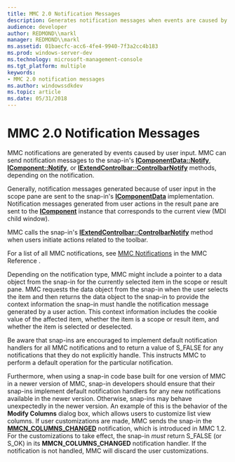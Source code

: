 ```yaml
---
title: MMC 2.0 Notification Messages
description: Generates notification messages when events are caused by user input.
audience: developer
author: REDMOND\\markl
manager: REDMOND\\markl
ms.assetid: 01baecfc-acc6-4fe4-9940-7f3a2cc4b183
ms.prod: windows-server-dev
ms.technology: microsoft-management-console
ms.tgt_platform: multiple
keywords:
- MMC 2.0 notification messages
ms.author: windowssdkdev
ms.topic: article
ms.date: 05/31/2018
---
```


# MMC 2.0 Notification Messages

MMC notifications are generated by events caused by user input. MMC can send notification messages to the snap-in's [**IComponentData::Notify**](/windows/desktop/api/Mmc/nf-mmc-icomponentdata-notify), [**IComponent::Notify**](/windows/desktop/api/Mmc/nf-mmc-icomponent-notify), or [**IExtendControlbar::ControlbarNotify**](/windows/desktop/api/Mmc/nf-mmc-iextendcontrolbar-controlbarnotify) methods, depending on the notification.

Generally, notification messages generated because of user input in the scope pane are sent to the snap-in's [**IComponentData**](/windows/desktop/api/Mmc/nn-mmc-icomponentdata) implementation. Notification messages generated from user actions in the result pane are sent to the [**IComponent**](/windows/desktop/api/Mmc/nn-mmc-icomponent) instance that corresponds to the current view (MDI child window).

MMC calls the snap-in's [**IExtendControlbar::ControlbarNotify**](/windows/desktop/api/Mmc/nf-mmc-iextendcontrolbar-controlbarnotify) method when users initiate actions related to the toolbar.

For a list of all MMC notifications, see [MMC Notifications](mmc-notifications.md) in the MMC Reference .

Depending on the notification type, MMC might include a pointer to a data object from the snap-in for the currently selected item in the scope or result pane. MMC requests the data object from the snap-in when the user selects the item and then returns the data object to the snap-in to provide the context information the snap-in must handle the notification message generated by a user action. This context information includes the cookie value of the affected item, whether the item is a scope or result item, and whether the item is selected or deselected.

Be aware that snap-ins are encouraged to implement default notification handlers for all MMC notifications and to return a value of S\_FALSE for any notifications that they do not explicitly handle. This instructs MMC to perform a default operation for the particular notification.

Furthermore, when using a snap-in code base built for one version of MMC in a newer version of MMC, snap-in developers should ensure that their snap-ins implement default notification handlers for any new notifications available in the newer version. Otherwise, snap-ins may behave unexpectedly in the newer version. An example of this is the behavior of the **Modify Columns** dialog box, which allows users to customize list view columns. If user customizations are made, MMC sends the snap-in the [**MMCN\_COLUMNS\_CHANGED**](mmcn-columns-changed.md) notification, which is introduced in MMC 1.2. For the customizations to take effect, the snap-in *must* return S\_FALSE (or S\_OK) in its **MMCN\_COLUMNS\_CHANGED** notification handler. If the notification is not handled, MMC will discard the user customizations.

 

 




